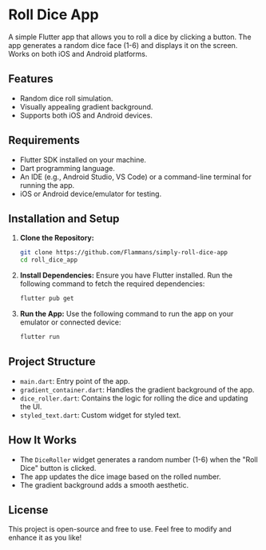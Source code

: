 # Roll Dice App

A simple Flutter app that allows you to roll a dice by clicking a button. The app generates a random dice face (1-6) and displays it on the screen. Works on both iOS and Android platforms.

## Features

- Random dice roll simulation.
- Visually appealing gradient background.
- Supports both iOS and Android devices.

## Requirements

- Flutter SDK installed on your machine.
- Dart programming language.
- An IDE (e.g., Android Studio, VS Code) or a command-line terminal for running the app.
- iOS or Android device/emulator for testing.

## Installation and Setup

1. **Clone the Repository:**

   ```bash
   git clone https://github.com/Flammans/simply-roll-dice-app
   cd roll_dice_app
   ```

2. **Install Dependencies:** Ensure you have Flutter installed. Run the following command to fetch the required dependencies:

   ```bash
   flutter pub get
   ```

3. **Run the App:** Use the following command to run the app on your emulator or connected device:

   ```bash
   flutter run
   ```

## Project Structure

- `main.dart`: Entry point of the app.
- `gradient_container.dart`: Handles the gradient background of the app.
- `dice_roller.dart`: Contains the logic for rolling the dice and updating the UI.
- `styled_text.dart`: Custom widget for styled text.

## How It Works

- The `DiceRoller` widget generates a random number (1-6) when the "Roll Dice" button is clicked.
- The app updates the dice image based on the rolled number.
- The gradient background adds a smooth aesthetic.

## License

This project is open-source and free to use. Feel free to modify and enhance it as you like!
